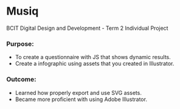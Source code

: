 # Musiq
BCIT Digital Design and Development - Term 2 Individual Project

### Purpose:
- To create a questionnaire with JS that shows dynamic results.
- Create a infographic using assets that you created in Illustrator.

### Outcome:
- Learned how properly export and use SVG assets.
- Became more proficient with using Adobe Illustrator.
